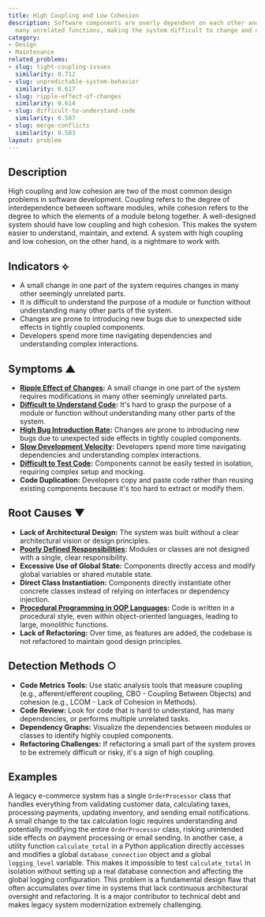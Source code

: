 ```yaml
---
title: High Coupling and Low Cohesion
description: Software components are overly dependent on each other and perform too
  many unrelated functions, making the system difficult to change and understand.
category:
- Design
- Maintenance
related_problems:
- slug: tight-coupling-issues
  similarity: 0.712
- slug: unpredictable-system-behavior
  similarity: 0.617
- slug: ripple-effect-of-changes
  similarity: 0.614
- slug: difficult-to-understand-code
  similarity: 0.587
- slug: merge-conflicts
  similarity: 0.583
layout: problem
---
```


## Description
High coupling and low cohesion are two of the most common design problems in software development. Coupling refers to the degree of interdependence between software modules, while cohesion refers to the degree to which the elements of a module belong together. A well-designed system should have low coupling and high cohesion. This makes the system easier to understand, maintain, and extend. A system with high coupling and low cohesion, on the other hand, is a nightmare to work with.

## Indicators ⟡
- A small change in one part of the system requires changes in many other seemingly unrelated parts.
- It is difficult to understand the purpose of a module or function without understanding many other parts of the system.
- Changes are prone to introducing new bugs due to unexpected side effects in tightly coupled components.
- Developers spend more time navigating dependencies and understanding complex interactions.

## Symptoms ▲

- **[Ripple Effect of Changes](ripple-effect-of-changes.md):** A small change in one part of the system requires modifications in many other seemingly unrelated parts.
- **[Difficult to Understand Code](difficult-to-understand-code.md):** It's hard to grasp the purpose of a module or function without understanding many other parts of the system.
- **[High Bug Introduction Rate](high-bug-introduction-rate.md):** Changes are prone to introducing new bugs due to unexpected side effects in tightly coupled components.
- **[Slow Development Velocity](slow-development-velocity.md):** Developers spend more time navigating dependencies and understanding complex interactions.
- **[Difficult to Test Code](difficult-to-test-code.md):** Components cannot be easily tested in isolation, requiring complex setup and mocking.
- **Code Duplication:** Developers copy and paste code rather than reusing existing components because it's too hard to extract or modify them.

## Root Causes ▼

- **Lack of Architectural Design:** The system was built without a clear architectural vision or design principles.
- **[Poorly Defined Responsibilities](poorly-defined-responsibilities.md):** Modules or classes are not designed with a single, clear responsibility.
- **Excessive Use of Global State:** Components directly access and modify global variables or shared mutable state.
- **Direct Class Instantiation:** Components directly instantiate other concrete classes instead of relying on interfaces or dependency injection.
- **[Procedural Programming in OOP Languages](procedural-programming-in-oop-languages.md):** Code is written in a procedural style, even within object-oriented languages, leading to large, monolithic functions.
- **Lack of Refactoring:** Over time, as features are added, the codebase is not refactored to maintain good design principles.

## Detection Methods ○

- **Code Metrics Tools:** Use static analysis tools that measure coupling (e.g., afferent/efferent coupling, CBO - Coupling Between Objects) and cohesion (e.g., LCOM - Lack of Cohesion in Methods).
- **Code Review:** Look for code that is hard to understand, has many dependencies, or performs multiple unrelated tasks.
- **Dependency Graphs:** Visualize the dependencies between modules or classes to identify highly coupled components.
- **Refactoring Challenges:** If refactoring a small part of the system proves to be extremely difficult or risky, it's a sign of high coupling.

## Examples
A legacy e-commerce system has a single `OrderProcessor` class that handles everything from validating customer data, calculating taxes, processing payments, updating inventory, and sending email notifications. A small change to the tax calculation logic requires understanding and potentially modifying the entire `OrderProcessor` class, risking unintended side effects on payment processing or email sending. In another case, a utility function `calculate_total` in a Python application directly accesses and modifies a global `database_connection` object and a global `logging_level` variable. This makes it impossible to test `calculate_total` in isolation without setting up a real database connection and affecting the global logging configuration. This problem is a fundamental design flaw that often accumulates over time in systems that lack continuous architectural oversight and refactoring. It is a major contributor to technical debt and makes legacy system modernization extremely challenging.